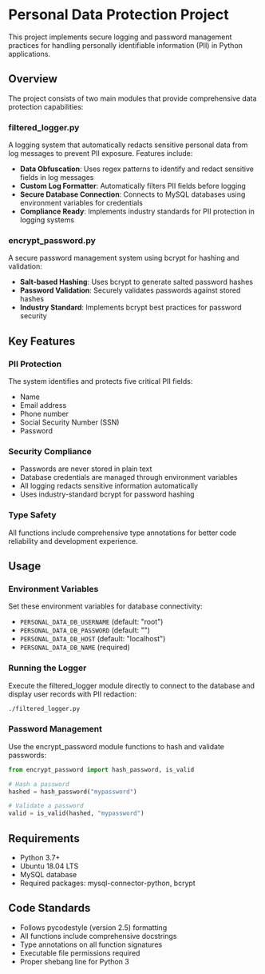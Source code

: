 # Personal Data Protection Project

This project implements secure logging and password management practices for handling personally identifiable information (PII) in Python applications.

## Overview

The project consists of two main modules that provide comprehensive data protection capabilities:

### filtered_logger.py
A logging system that automatically redacts sensitive personal data from log messages to prevent PII exposure. Features include:

- **Data Obfuscation**: Uses regex patterns to identify and redact sensitive fields in log messages
- **Custom Log Formatter**: Automatically filters PII fields before logging
- **Secure Database Connection**: Connects to MySQL databases using environment variables for credentials
- **Compliance Ready**: Implements industry standards for PII protection in logging systems

### encrypt_password.py
A secure password management system using bcrypt for hashing and validation:

- **Salt-based Hashing**: Uses bcrypt to generate salted password hashes
- **Password Validation**: Securely validates passwords against stored hashes
- **Industry Standard**: Implements bcrypt best practices for password security

## Key Features

### PII Protection
The system identifies and protects five critical PII fields:
- Name
- Email address  
- Phone number
- Social Security Number (SSN)
- Password

### Security Compliance
- Passwords are never stored in plain text
- Database credentials are managed through environment variables
- All logging redacts sensitive information automatically
- Uses industry-standard bcrypt for password hashing

### Type Safety
All functions include comprehensive type annotations for better code reliability and development experience.

## Usage

### Environment Variables
Set these environment variables for database connectivity:
- `PERSONAL_DATA_DB_USERNAME` (default: "root")
- `PERSONAL_DATA_DB_PASSWORD` (default: "")
- `PERSONAL_DATA_DB_HOST` (default: "localhost")  
- `PERSONAL_DATA_DB_NAME` (required)

### Running the Logger
Execute the filtered_logger module directly to connect to the database and display user records with PII redaction:

```bash
./filtered_logger.py
```

### Password Management
Use the encrypt_password module functions to hash and validate passwords:

```python
from encrypt_password import hash_password, is_valid

# Hash a password
hashed = hash_password("mypassword")

# Validate a password
valid = is_valid(hashed, "mypassword")
```

## Requirements

- Python 3.7+
- Ubuntu 18.04 LTS
- MySQL database
- Required packages: mysql-connector-python, bcrypt

## Code Standards

- Follows pycodestyle (version 2.5) formatting
- All functions include comprehensive docstrings
- Type annotations on all function signatures
- Executable file permissions required
- Proper shebang line for Python 3
